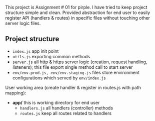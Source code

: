This project is Assignment # 01 for pirple. I have tried to keep project structure simple and clean. Provided abstraction for end user to easily register API (handlers & routes) in specific files without touching other server logic files.


## Project structure

- `index.js` app init point
- `utils.js` exporting common methods
- `server.js` all http & https server logic (creation, request handling, listeners); this file export single method call to start server
- `env/env.prod.js, env/env.staging.js` files store environment configurations which served by `env/index.js`

User working area (create handler & register in routes.js with path mapping):
- **app/** this is working directory for end user
  - `handlers.js` all handlers (controller) methods
  - `routes.js` keep all routes related to handlers

